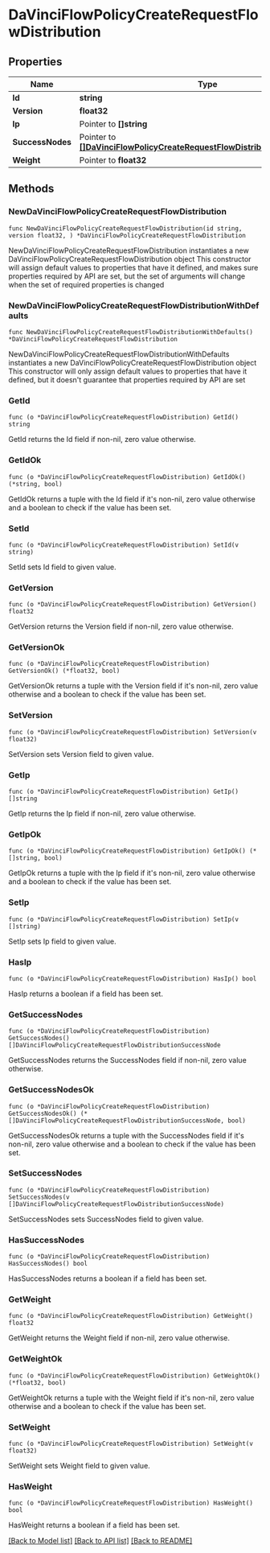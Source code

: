 # DaVinciFlowPolicyCreateRequestFlowDistribution

## Properties

Name | Type | Description | Notes
------------ | ------------- | ------------- | -------------
**Id** | **string** |  | 
**Version** | **float32** |  | 
**Ip** | Pointer to **[]string** |  | [optional] 
**SuccessNodes** | Pointer to [**[]DaVinciFlowPolicyCreateRequestFlowDistributionSuccessNode**](DaVinciFlowPolicyCreateRequestFlowDistributionSuccessNode.md) |  | [optional] 
**Weight** | Pointer to **float32** |  | [optional] 

## Methods

### NewDaVinciFlowPolicyCreateRequestFlowDistribution

`func NewDaVinciFlowPolicyCreateRequestFlowDistribution(id string, version float32, ) *DaVinciFlowPolicyCreateRequestFlowDistribution`

NewDaVinciFlowPolicyCreateRequestFlowDistribution instantiates a new DaVinciFlowPolicyCreateRequestFlowDistribution object
This constructor will assign default values to properties that have it defined,
and makes sure properties required by API are set, but the set of arguments
will change when the set of required properties is changed

### NewDaVinciFlowPolicyCreateRequestFlowDistributionWithDefaults

`func NewDaVinciFlowPolicyCreateRequestFlowDistributionWithDefaults() *DaVinciFlowPolicyCreateRequestFlowDistribution`

NewDaVinciFlowPolicyCreateRequestFlowDistributionWithDefaults instantiates a new DaVinciFlowPolicyCreateRequestFlowDistribution object
This constructor will only assign default values to properties that have it defined,
but it doesn't guarantee that properties required by API are set

### GetId

`func (o *DaVinciFlowPolicyCreateRequestFlowDistribution) GetId() string`

GetId returns the Id field if non-nil, zero value otherwise.

### GetIdOk

`func (o *DaVinciFlowPolicyCreateRequestFlowDistribution) GetIdOk() (*string, bool)`

GetIdOk returns a tuple with the Id field if it's non-nil, zero value otherwise
and a boolean to check if the value has been set.

### SetId

`func (o *DaVinciFlowPolicyCreateRequestFlowDistribution) SetId(v string)`

SetId sets Id field to given value.


### GetVersion

`func (o *DaVinciFlowPolicyCreateRequestFlowDistribution) GetVersion() float32`

GetVersion returns the Version field if non-nil, zero value otherwise.

### GetVersionOk

`func (o *DaVinciFlowPolicyCreateRequestFlowDistribution) GetVersionOk() (*float32, bool)`

GetVersionOk returns a tuple with the Version field if it's non-nil, zero value otherwise
and a boolean to check if the value has been set.

### SetVersion

`func (o *DaVinciFlowPolicyCreateRequestFlowDistribution) SetVersion(v float32)`

SetVersion sets Version field to given value.


### GetIp

`func (o *DaVinciFlowPolicyCreateRequestFlowDistribution) GetIp() []string`

GetIp returns the Ip field if non-nil, zero value otherwise.

### GetIpOk

`func (o *DaVinciFlowPolicyCreateRequestFlowDistribution) GetIpOk() (*[]string, bool)`

GetIpOk returns a tuple with the Ip field if it's non-nil, zero value otherwise
and a boolean to check if the value has been set.

### SetIp

`func (o *DaVinciFlowPolicyCreateRequestFlowDistribution) SetIp(v []string)`

SetIp sets Ip field to given value.

### HasIp

`func (o *DaVinciFlowPolicyCreateRequestFlowDistribution) HasIp() bool`

HasIp returns a boolean if a field has been set.

### GetSuccessNodes

`func (o *DaVinciFlowPolicyCreateRequestFlowDistribution) GetSuccessNodes() []DaVinciFlowPolicyCreateRequestFlowDistributionSuccessNode`

GetSuccessNodes returns the SuccessNodes field if non-nil, zero value otherwise.

### GetSuccessNodesOk

`func (o *DaVinciFlowPolicyCreateRequestFlowDistribution) GetSuccessNodesOk() (*[]DaVinciFlowPolicyCreateRequestFlowDistributionSuccessNode, bool)`

GetSuccessNodesOk returns a tuple with the SuccessNodes field if it's non-nil, zero value otherwise
and a boolean to check if the value has been set.

### SetSuccessNodes

`func (o *DaVinciFlowPolicyCreateRequestFlowDistribution) SetSuccessNodes(v []DaVinciFlowPolicyCreateRequestFlowDistributionSuccessNode)`

SetSuccessNodes sets SuccessNodes field to given value.

### HasSuccessNodes

`func (o *DaVinciFlowPolicyCreateRequestFlowDistribution) HasSuccessNodes() bool`

HasSuccessNodes returns a boolean if a field has been set.

### GetWeight

`func (o *DaVinciFlowPolicyCreateRequestFlowDistribution) GetWeight() float32`

GetWeight returns the Weight field if non-nil, zero value otherwise.

### GetWeightOk

`func (o *DaVinciFlowPolicyCreateRequestFlowDistribution) GetWeightOk() (*float32, bool)`

GetWeightOk returns a tuple with the Weight field if it's non-nil, zero value otherwise
and a boolean to check if the value has been set.

### SetWeight

`func (o *DaVinciFlowPolicyCreateRequestFlowDistribution) SetWeight(v float32)`

SetWeight sets Weight field to given value.

### HasWeight

`func (o *DaVinciFlowPolicyCreateRequestFlowDistribution) HasWeight() bool`

HasWeight returns a boolean if a field has been set.


[[Back to Model list]](../README.md#documentation-for-models) [[Back to API list]](../README.md#documentation-for-api-endpoints) [[Back to README]](../README.md)


